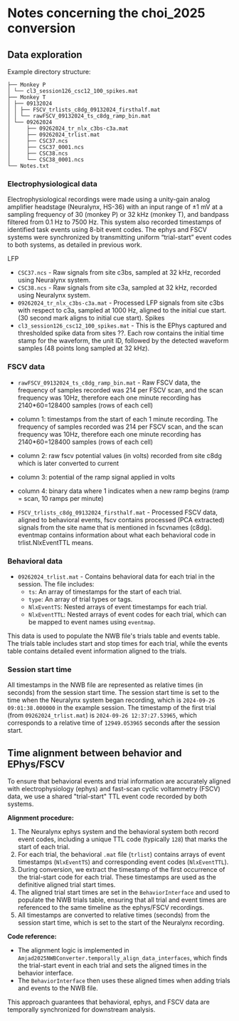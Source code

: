 # Notes concerning the choi_2025 conversion

## Data exploration

Example directory structure:

```
├── Monkey P
│ └── cl3_session126_csc12_100_spikes.mat
├── Monkey T
│ ├── 09132024
│ │ ├── FSCV_trlists_c8dg_09132024_firsthalf.mat
│ │ └── rawFSCV_09132024_ts_c8dg_ramp_bin.mat
│ └── 09262024
│     ├── 09262024_tr_nlx_c3bs-c3a.mat
│     ├── 09262024_trlist.mat
│     ├── CSC37.ncs
│     ├── CSC37_0001.ncs
│     ├── CSC38.ncs
│     └── CSC38_0001.ncs
└── Notes.txt
```

### Electrophysiological data

Electrophysiological recordings were made using a unity-gain analog amplifier headstage (Neuralynx, HS-36) with an
input range of ±1 mV at a sampling frequency of 30 (monkey P) or 32 kHz (monkey T), and bandpass filtered from 0.1 Hz
to 7500 Hz. This system also recorded timestamps of identified task events using 8-bit event codes. The ephys and FSCV
systems were synchronized by transmitting uniform “trial-start” event codes to both systems, as detailed in previous work.

LFP
- `CSC37.ncs` - Raw signals from site c3bs, sampled at 32 kHz, recorded using Neuralynx system.
- `CSC38.ncs` - Raw signals from site c3a, sampled at 32 kHz, recorded using Neuralynx system.
- `09262024_tr_nlx_c3bs-c3a.mat` - Processed LFP signals from site c3bs with respect to c3a, sampled at 1000 Hz, aligned to the initial cue start. (30 second mark aligns to initial cue start).
Spikes
- `cl3_session126_csc12_100_spikes.mat` - This is the EPhys captured and thresholded spike data from sites ??. Each row contains the initial time stamp for the waveform, the unit ID, followed by the detected waveform samples (48 points long sampled at 32 kHz).

### FSCV data

- `rawFSCV_09132024_ts_c8dg_ramp_bin.mat` - Raw FSCV data, the frequency of samples recorded was 214 per FSCV scan, and the scan frequency was 10Hz, therefore each one minute recording has 2140*60=128400 samples (rows of each cell)
- column 1: timestamps from the start of each 1 minute recording. The frequency of samples recorded was 214 per FSCV scan, and the scan frequency was 10Hz, therefore each one minute recording has 2140*60=128400 samples (rows of each cell)
- column 2: raw fscv potential values (in volts) recorded from site c8dg which is later converted to current
- column 3: potential of the ramp signal applied in volts
- column 4: binary data where 1 indicates when a new ramp begins (ramp = scan, 10 ramps per minute)

- `FSCV_trlists_c8dg_09132024_firsthalf.mat` - Processed FSCV data, aligned to behavioral events, fscv contains processed (PCA extracted) signals from the site name that is mentioned in fscvnames (c8dg). eventmap contains information about what each behavioral code in trlist.NlxEventTTL means.

### Behavioral data

- `09262024_trlist.mat` - Contains behavioral data for each trial in the session. The file includes:
  - `ts`: An array of timestamps for the start of each trial.
  - `type`: An array of trial types or tags.
  - `NlxEventTS`: Nested arrays of event timestamps for each trial.
  - `NlxEventTTL`: Nested arrays of event codes for each trial, which can be mapped to event names using `eventmap`.

This data is used to populate the NWB file's trials table and events table. The trials table includes start and stop times for each trial, while the events table contains detailed event information aligned to the trials.

### Session start time

All timestamps in the NWB file are represented as relative times (in seconds) from the session start time.
The session start time is set to the time when the Neuralynx system began recording, which is
`2024-09-26 09:01:38.000000` in the example session. The timestamp of the first trial (from `09262024_trlist.mat`)
is `2024-09-26 12:37:27.53965`, which corresponds to a relative time of `12949.053965` seconds after the session start.

## Time alignment between behavior and EPhys/FSCV

To ensure that behavioral events and trial information are accurately aligned with electrophysiology (ephys) and fast-scan cyclic voltammetry (FSCV) data, we use a shared "trial-start" TTL event code recorded by both systems.

**Alignment procedure:**
1. The Neuralynx ephys system and the behavioral system both record event codes, including a unique TTL code (typically `128`) that marks the start of each trial.
2. For each trial, the behavioral `.mat` file (`trlist`) contains arrays of event timestamps (`NlxEventTS`) and corresponding event codes (`NlxEventTTL`).
3. During conversion, we extract the timestamp of the first occurrence of the trial-start code for each trial. These timestamps are used as the definitive aligned trial start times.
4. The aligned trial start times are set in the `BehaviorInterface` and used to populate the NWB trials table, ensuring that all trial and event times are referenced to the same timeline as the ephys/FSCV recordings.
5. All timestamps are converted to relative times (seconds) from the session start time, which is set to the start of the Neuralynx recording.

**Code reference:**
- The alignment logic is implemented in `Amjad2025NWBConverter.temporally_align_data_interfaces`, which finds the trial-start event in each trial and sets the aligned times in the behavior interface.
- The `BehaviorInterface` then uses these aligned times when adding trials and events to the NWB file.

This approach guarantees that behavioral, ephys, and FSCV data are temporally synchronized for downstream analysis.
